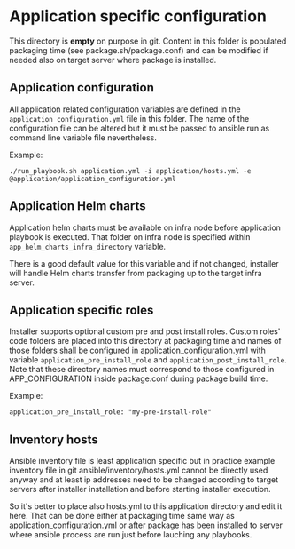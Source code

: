 # Application specific configuration

This directory is **empty** on purpose in git. Content in this folder is
populated packaging time (see package.sh/package.conf) and can be modified if needed
also on target server where package is installed.

## Application configuration

All application related configuration variables are defined in the
`application_configuration.yml` file in this folder. The name of the configuration
file can be altered but it must be passed to ansible run as command line 
variable file nevertheless.

Example:
```
./run_playbook.sh application.yml -i application/hosts.yml -e @application/application_configuration.yml
```

## Application Helm charts

Application helm charts must be available on infra node before application playbook is executed.
That folder on infra node is specified within `app_helm_charts_infra_directory` variable.

There is a good default value for this variable and if not changed, installer will handle
Helm charts transfer from packaging up to the target infra server.

## Application specific roles

Installer supports optional custom pre and post install roles. Custom roles' code folders
are placed into this directory at packaging time and names of those folders shall be configured in
application_configuration.yml with variable `application_pre_install_role` and `application_post_install_role`.
Note that these directory names must correspond to those configured in APP_CONFIGURATION inside package.conf
during package build time.

Example:
```
application_pre_install_role: "my-pre-install-role"
```

## Inventory hosts

Ansible inventory file is least application specific but in practice example
inventory file in git ansible/inventory/hosts.yml cannot be directly used anyway
and at least ip addresses need to be changed according to target servers after
installer installation and before starting installer execution.

So it's better to place also hosts.yml to this application directory and edit it here.
That can be done either at packaging time same way as application_configuration.yml
or after package has been installed to server where ansible process are run just
before lauching any playbooks.
